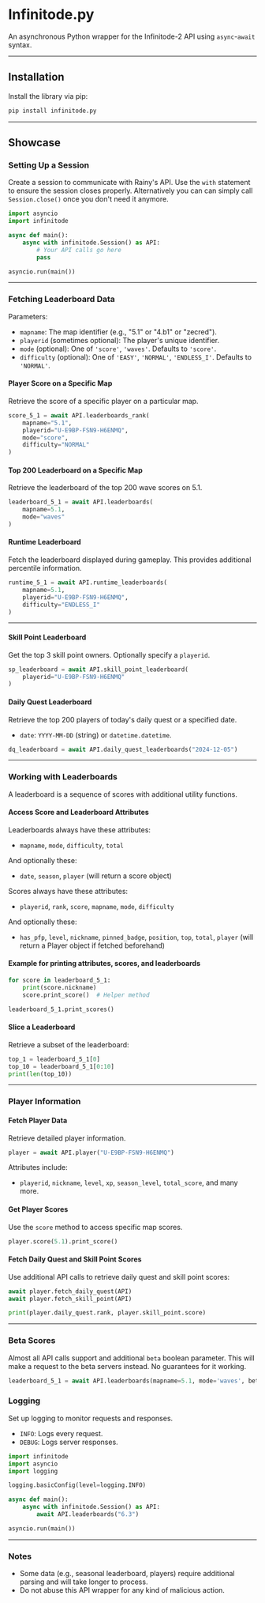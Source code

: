 # Infinitode.py

An asynchronous Python wrapper for the Infinitode-2 API using `async`-`await` syntax.

---

## Installation

Install the library via pip:

```bash
pip install infinitode.py
```

---

## Showcase

### Setting Up a Session

Create a session to communicate with Rainy's API. Use the `with` statement to ensure the session closes properly.
Alternatively you can can simply call `Session.close()` once you don't need it anymore.

```python
import asyncio
import infinitode

async def main():
    async with infinitode.Session() as API:
        # Your API calls go here
        pass

asyncio.run(main())
```

---

### Fetching Leaderboard Data

Parameters:
- `mapname`: The map identifier (e.g., "5.1" or "4.b1" or "zecred").
- `playerid` (sometimes optional): The player's unique identifier.
- `mode` (optional): One of `'score'`, `'waves'`. Defaults to `'score'`.
- `difficulty` (optional): One of `'EASY'`, `'NORMAL'`, `'ENDLESS_I'`. Defaults to `'NORMAL'`.

#### Player Score on a Specific Map

Retrieve the score of a specific player on a particular map.

```python
score_5_1 = await API.leaderboards_rank(
    mapname="5.1",
    playerid="U-E9BP-FSN9-H6ENMQ",
    mode="score",
    difficulty="NORMAL"
)
```

#### Top 200 Leaderboard on a Specific Map

Retrieve the leaderboard of the top 200 wave scores on 5.1.

```python
leaderboard_5_1 = await API.leaderboards(
    mapname=5.1,
    mode="waves"
)
```

#### Runtime Leaderboard

Fetch the leaderboard displayed during gameplay. This provides additional percentile information.

```python
runtime_5_1 = await API.runtime_leaderboards(
    mapname=5.1,
    playerid="U-E9BP-FSN9-H6ENMQ",
    difficulty="ENDLESS_I"
)
```

---

#### Skill Point Leaderboard

Get the top 3 skill point owners. Optionally specify a `playerid`.

```python
sp_leaderboard = await API.skill_point_leaderboard(
    playerid="U-E9BP-FSN9-H6ENMQ"
)
```


#### Daily Quest Leaderboard

Retrieve the top 200 players of today's daily quest or a specified date.

- `date`: `YYYY-MM-DD` (string) or `datetime.datetime`.

```python
dq_leaderboard = await API.daily_quest_leaderboards("2024-12-05")
```

---

### Working with Leaderboards

A leaderboard is a sequence of scores with additional utility functions.

#### Access Score and Leaderboard Attributes

Leaderboards always have these attributes:
- `mapname`, `mode`, `difficulty`, `total`

And optionally these:
- `date`, `season`, `player` (will return a score object)

Scores always have these attributes:
- `playerid`, `rank`, `score`, `mapname`, `mode`, `difficulty` 

And optionally these:
- `has_pfp`, `level`, `nickname`, `pinned_badge`, `position`, `top`, `total`, `player` (will return a Player object if fetched beforehand)

#### Example for printing attributes, scores, and leaderboards

```python
for score in leaderboard_5_1:
    print(score.nickname)
    score.print_score()  # Helper method

leaderboard_5_1.print_scores()
```

#### Slice a Leaderboard

Retrieve a subset of the leaderboard:

```python
top_1 = leaderboard_5_1[0]
top_10 = leaderboard_5_1[0:10]
print(len(top_10))
```

---

### Player Information

#### Fetch Player Data

Retrieve detailed player information.

```python
player = await API.player("U-E9BP-FSN9-H6ENMQ")
```

Attributes include:
- `playerid`, `nickname`, `level`, `xp`, `season_level`, `total_score`, and many more.

#### Get Player Scores

Use the `score` method to access specific map scores.

```python
player.score(5.1).print_score()
```

#### Fetch Daily Quest and Skill Point Scores

Use additional API calls to retrieve daily quest and skill point scores:

```python
await player.fetch_daily_quest(API)
await player.fetch_skill_point(API)

print(player.daily_quest.rank, player.skill_point.score)
```

---

### Beta Scores

Almost all API calls support and additional `beta` boolean parameter. This will make a request to the beta servers instead. No guarantees for it working.

```python
leaderboard_5_1 = await API.leaderboards(mapname=5.1, mode='waves', beta=True)
```


### Logging

Set up logging to monitor requests and responses. 

- `INFO`: Logs every request.
- `DEBUG`: Logs server responses.

```python
import infinitode
import asyncio
import logging

logging.basicConfig(level=logging.INFO)

async def main():
    async with infinitode.Session() as API:
        await API.leaderboards("6.3")

asyncio.run(main())
```

---

### Notes

- Some data (e.g., seasonal leaderboard, players) require additional parsing and will take longer to process.
- Do not abuse this API wrapper for any kind of malicious action.
